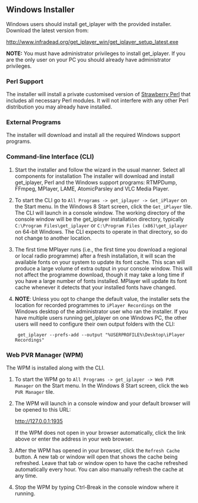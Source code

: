 ## Windows Installer

Windows users should install get_iplayer with the provided installer.  Download the latest version from:

<http://www.infradead.org/get_iplayer_win/get_iplayer_setup_latest.exe>

**NOTE:** You must have administrator privileges to install get_iplayer.  If you are the only user on your PC you should already have administrator privileges.

### Perl Support

The installer will install a private customised version of [Strawberry Perl](http://strawberryperl.com/) that includes all necessary Perl modules.  It will not interfere with any other Perl distribution you may already have installed.

### External Programs

The installer will download and install all the required Windows support programs.

### Command-line Interface (CLI)

1. Start the installer and follow the wizard in the usual manner.  Select all components for installation The installer will download and install get_iplayer, Perl and the Windows support programs: RTMPDump, FFmpeg, MPlayer, LAME, AtomicParsley and VLC Media Player. 

2. To start the CLI go to `All Programs -> get_iplayer -> Get_iPlayer` on the Start menu.  In the Windows 8 Start screen, click the `Get_iPlayer` tile.   The CLI will launch in a console window.  The working directory of the console window will be the get_iplayer installation directory, typically `C:\Program Files\get_iplayer` or `C:\Program Files (x86)\get_iplayer` on 64-bit Windows.  The CLI expects to operate in that directory, so do not change to another location.

3. The first time MPlayer runs (i.e., the first time you download a regional or local radio programme) after a fresh installation, it will scan the available fonts on your system to update its font cache.  This scan will produce a large volume of extra output in your console window.  This will not affect the programme download, though it may take a long time if you have a large number of fonts installed.  MPlayer will update its font cache whenever it detects that your installed fonts have changed.

4. **NOTE**: Unless you opt to change the default value, the installer sets the location for recorded programmes to `iPlayer Recordings` on the Windows desktop of the administrator user who ran the installer.  If you have multiple users running get_iplayer on one Windows PC, the other users will need to configure their own output folders with the CLI:

		get_iplayer --prefs-add --output "%USERPROFILE%\Desktop\iPlayer Recordings"

### Web PVR Manager (WPM)

The WPM is installed along with the CLI.
    
1. To start the WPM go to `All Programs -> get_iplayer -> Web PVR Manager` on the Start menu.  In the Windows 8 Start screen, click the `Web PVR Manager` tile.  

2. The WPM will launch in a console window and your default browser will be opened to this URL:

    <http://127.0.0.1:1935>

    If the WPM does not open in your browser automatically, click the link above or enter the address in your web browser.

3. After the WPM has opened in your browser, click the `Refresh Cache` button.  A new tab or window will open that shows the cache being refreshed.  Leave that tab or window open to have the cache refreshed automatically every hour.  You can also manually refresh the cache at any time.

4. Stop the WPM by typing Ctrl-Break in the console window where it running.
